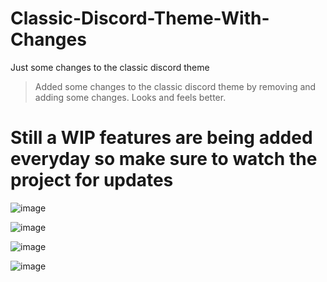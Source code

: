 # Classic-Discord-Theme-With-Changes
Just some changes to the classic discord theme

> Added some changes to the classic discord theme by removing and adding some changes. Looks and feels better.

# Still a WIP features are being added everyday so make sure to watch the project for updates

![image](https://github.com/JayNightmare/Classic-Discord-Theme-With-Changes/assets/34739807/2303ea38-f1ae-473f-b91e-84951d9d7204)

![image](https://github.com/JayNightmare/Classic-Discord-Theme-With-Changes/assets/34739807/e6377fbe-d2c0-4fd0-8353-99932a55a34d)

![image](https://github.com/JayNightmare/Classic-Discord-Theme-With-Changes/assets/34739807/7b2a8fbf-4c52-4ae0-85c4-e3842aa3ffa2)

![image](https://github.com/JayNightmare/Classic-Discord-Theme-With-Changes/assets/34739807/2d579edb-a30c-43ee-8afe-3cd10f9f341a)
